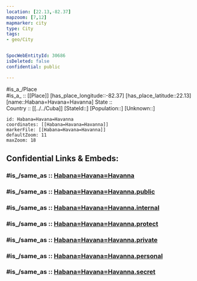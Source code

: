 ```yaml
---
location: [22.13,-82.37] 
mapzoom: [7,12] 
mapmarker: city 
type: City
tags:
- geo/City


SpocWebEntityId: 30686
isDeleted: false
confidential: public

---
```

#is_a_/Place  
#is_a_ :: [[Place]] 
[has_place_longitude::-82.37] 
[has_place_latitude::22.13] 
[name::Habana=Havana=Havanna] 
State ::  
Country :: [[../../Cuba]] 
[StateId::] 
[Population::] 
[Unknown::] 


```leaflet
id: Habana=Havana=Havanna
coordinates: [[Habana=Havana=Havanna]] 
markerFile: [[Habana=Havana=Havanna]] 
defaultZoom: 11 
maxZoom: 18
```


## Confidential Links & Embeds: 

### #is_/same_as :: [Habana=Havana=Havanna](/_Standards/Earth/Continent/America~Caribbean/Cuba/City/Habana=Havana=Havanna.md) 

### #is_/same_as :: [Habana=Havana=Havanna.public](/_public/Earth/Continent/America~Caribbean/Cuba/City/Habana=Havana=Havanna.public.md) 

### #is_/same_as :: [Habana=Havana=Havanna.internal](/_internal/Earth/Continent/America~Caribbean/Cuba/City/Habana=Havana=Havanna.internal.md) 

### #is_/same_as :: [Habana=Havana=Havanna.protect](/_protect/Earth/Continent/America~Caribbean/Cuba/City/Habana=Havana=Havanna.protect.md) 

### #is_/same_as :: [Habana=Havana=Havanna.private](/_private/Earth/Continent/America~Caribbean/Cuba/City/Habana=Havana=Havanna.private.md) 

### #is_/same_as :: [Habana=Havana=Havanna.personal](/_personal/Earth/Continent/America~Caribbean/Cuba/City/Habana=Havana=Havanna.personal.md) 

### #is_/same_as :: [Habana=Havana=Havanna.secret](/_secret/Earth/Continent/America~Caribbean/Cuba/City/Habana=Havana=Havanna.secret.md)


